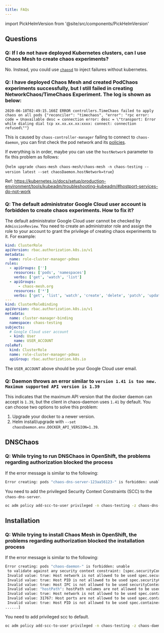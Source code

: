 ```yaml
---
title: FAQs
---
```


import PickHelmVersion from '@site/src/components/PickHelmVersion'

## Questions

### Q: If I do not have deployed Kubernetes clusters, can I use Chaos Mesh to create chaos experiments?

No. Instead, you could use [`chaosd`](https://github.com/chaos-mesh/chaosd/) to inject failures without kubernetes.

### Q: I have deployed Chaos Mesh and created PodChaos experiments successfully, but I still failed in creating NetworkChaos/TimeChaos Experiment. The log is shown as below:

```console
2020-06-18T02:49:15.160Z ERROR controllers.TimeChaos failed to apply chaos on all pods {"reconciler": "timechaos", "error": "rpc error: code = Unavailable desc = connection error: desc = \"transport: Error while dialing dial tcp xx.xx.xx.xx:xxxx: connect: connection refused\""}
```

This is caused by `chaos-controller-manager` failing to connect to `chaos-daemon`, you can first check the pod network and its [policies](https://kubernetes.io/docs/concepts/services-networking/network-policies/).

If everything is in order, maybe you can use the `hostNetwork` parameter to fix this problem as follows:

<PickHelmVersion>{`helm upgrade chaos-mesh chaos-mesh/chaos-mesh -n chaos-testing --version latest --set chaosDaemon.hostNetwork=true`}</PickHelmVersion>

Ref: <https://kubernetes.io/docs/setup/production-environment/tools/kubeadm/troubleshooting-kubeadm/#hostport-services-do-not-work>

### Q: The default administrator Google Cloud user account is forbidden to create chaos experiments. How to fix it?

The default administrator Google Cloud user cannot be checked by `AdmissionReview`. You need to create an administrator role and assign the role to your account to grant the privilege of creating chaos experiments to it. For example:

```yaml
kind: ClusterRole
apiVersion: rbac.authorization.k8s.io/v1
metadata:
  name: role-cluster-manager-pdmas
rules:
  - apiGroups: ['']
    resources: ['pods', 'namespaces']
    verbs: ['get', 'watch', 'list']
  - apiGroups:
      - chaos-mesh.org
    resources: ['*']
    verbs: ['get', 'list', 'watch', 'create', 'delete', 'patch', 'update']
---
kind: ClusterRoleBinding
apiVersion: rbac.authorization.k8s.io/v1
metadata:
  name: cluster-manager-binding
  namespace: chaos-testing
subjects:
  # Google Cloud user account
  - kind: User
    name: USER_ACCOUNT
roleRef:
  kind: ClusterRole
  name: role-cluster-manager-pdmas
  apiGroup: rbac.authorization.k8s.io
```

The `USER_ACCOUNT` above should be your Google Cloud user email.

### Q: Daemon throws an error similar to `version 1.41 is too new. Maximum supported API version is 1.39`

This indicates that the maximum API version that the docker daemon can accept is `1.39`, but the client in chaos-daemon uses `1.41` by default. You can choose two options to solve this problem:

1. Upgrade your docker to a newer version.
2. Helm install/upgrade with `--set chaosDaemon.env.DOCKER_API_VERSION=1.39`.

## DNSChaos

### Q: While trying to run DNSChaos in OpenShift, the problems regarding authorization blocked the process

If the error message is similar to the following:

```bash
Error creating: pods "chaos-dns-server-123aa56123-" is forbidden: unable to validate against any security context constraint: [spec.containers[0].securityContext.capabilities.add: Invalid value: "NET_BIND_SERVICE": capability may not be added]
```

You need to add the privileged Security Context Constraints (SCC) to the `chaos-dns-server`.

```bash
oc adm policy add-scc-to-user privileged -n chaos-testing -z chaos-dns-server
```

## Installation

### Q: While trying to install Chaos Mesh in OpenShift, the problems regarding authorization blocked the installation process

If the error message is similar to the following:

```bash
Error creating: pods "chaos-daemon-" is forbidden: unable
 to validate against any security context constraint: [spec.securityContext.hostNetwork:
 Invalid value: true: Host network is not allowed to be used spec.securityContext.hostPID:
 Invalid value: true: Host PID is not allowed to be used spec.securityContext.hostIPC:
 Invalid value: true: Host IPC is not allowed to be used securityContext.runAsUser:
 Invalid value: "hostPath": hostPath volumes are not allowed to be used spec.containers[0].securityContext.volumes[1]:
 Invalid value: true: Host network is not allowed to be used spec.containers[0].securityContext.containers[0].hostPort:
 Invalid value: 31767: Host ports are not allowed to be used spec.containers[0].securityContext.hostPID:
 Invalid value: true: Host PID is not allowed to be used spec.containers[0].securityContext.hostIPC:
......]
```

You need to add privileged scc to default.

```bash
oc adm policy add-scc-to-user privileged -n chaos-testing -z chaos-daemon
```
